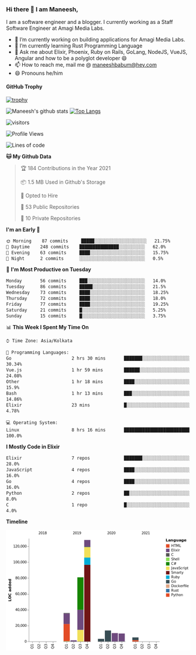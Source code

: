### Hi there 👋 I am Maneesh,

I am a software engineer and a blogger. I currently working as a Staff Software Engineer at Amagi Media Labs.


- 🔭 I’m currently working on building applications for Amagi Media Labs.
- 🌱 I’m currently learning Rust Programming Language
- 💬 Ask me about Elixir, Phoenix, Ruby on Rails, GoLang, NodeJS, VueJS, Angular and how to be a polyglot developer 😄
- 📫 How to reach me, mail me @ maneeshbabum@hey.com
- 😄 Pronouns he/him

#### GitHub Trophy
[![trophy](https://github-profile-trophy.vercel.app/?username=maneeshbabu)](https://github.com/ryo-ma/github-profile-trophy)

![Maneesh's github stats](https://github-readme-stats.vercel.app/api?username=maneeshbabu&show_icons=true)
[![Top Langs](https://github-readme-stats.vercel.app/api/top-langs/?username=maneeshbabu)](https://github.com/anuraghazra/github-readme-stats)


![visitors](https://visitor-badge.glitch.me/badge?page_id=maneeshbabu.maneeshbabu)

<!--START_SECTION:waka-->
![Profile Views](http://img.shields.io/badge/Profile%20Views-0-blue)

![Lines of code](https://img.shields.io/badge/From%20Hello%20World%20I%27ve%20Written-289316%20lines%20of%20code-blue)

**🐱 My Github Data** 

> 🏆 184 Contributions in the Year 2021
 > 
> 📦 1.5 MB Used in Github's Storage 
 > 
> 💼 Opted to Hire
 > 
> 📜 53 Public Repositories 
 > 
> 🔑 10 Private Repositories  
 > 
**I'm an Early 🐤** 

```text
🌞 Morning    87 commits     █████░░░░░░░░░░░░░░░░░░░░   21.75% 
🌆 Daytime    248 commits    ███████████████░░░░░░░░░░   62.0% 
🌃 Evening    63 commits     ████░░░░░░░░░░░░░░░░░░░░░   15.75% 
🌙 Night      2 commits      ░░░░░░░░░░░░░░░░░░░░░░░░░   0.5%

```
📅 **I'm Most Productive on Tuesday** 

```text
Monday       56 commits     ███░░░░░░░░░░░░░░░░░░░░░░   14.0% 
Tuesday      86 commits     █████░░░░░░░░░░░░░░░░░░░░   21.5% 
Wednesday    73 commits     ████░░░░░░░░░░░░░░░░░░░░░   18.25% 
Thursday     72 commits     ████░░░░░░░░░░░░░░░░░░░░░   18.0% 
Friday       77 commits     ████░░░░░░░░░░░░░░░░░░░░░   19.25% 
Saturday     21 commits     █░░░░░░░░░░░░░░░░░░░░░░░░   5.25% 
Sunday       15 commits     █░░░░░░░░░░░░░░░░░░░░░░░░   3.75%

```


📊 **This Week I Spent My Time On** 

```text
⌚︎ Time Zone: Asia/Kolkata

💬 Programming Languages: 
Go                       2 hrs 30 mins       ███████░░░░░░░░░░░░░░░░░░   30.34% 
Vue.js                   1 hr 59 mins        ██████░░░░░░░░░░░░░░░░░░░   24.08% 
Other                    1 hr 18 mins        ████░░░░░░░░░░░░░░░░░░░░░   15.9% 
Bash                     1 hr 13 mins        ███░░░░░░░░░░░░░░░░░░░░░░   14.86% 
Elixir                   23 mins             █░░░░░░░░░░░░░░░░░░░░░░░░   4.78%

💻 Operating System: 
Linux                    8 hrs 16 mins       █████████████████████████   100.0%

```

**I Mostly Code in Elixir** 

```text
Elixir                   7 repos             ███████░░░░░░░░░░░░░░░░░░   28.0% 
JavaScript               4 repos             ████░░░░░░░░░░░░░░░░░░░░░   16.0% 
Go                       4 repos             ████░░░░░░░░░░░░░░░░░░░░░   16.0% 
Python                   2 repos             ██░░░░░░░░░░░░░░░░░░░░░░░   8.0% 
C                        1 repo              █░░░░░░░░░░░░░░░░░░░░░░░░   4.0%

```


**Timeline**

![Chart not found](https://raw.githubusercontent.com/maneeshbabu/maneeshbabu/master/charts/bar_graph.png) 


<!--END_SECTION:waka-->


<!--
**maneeshbabu/maneeshbabu** is a ✨ _special_ ✨ repository because its `README.md` (this file) appears on your GitHub profile.

Here are some ideas to get you started:

- 🔭 I’m currently working on ...
- 🌱 I’m currently learning ...
- 👯 I’m looking to collaborate on ...
- 🤔 I’m looking for help with ...
- 💬 Ask me about ...
- 📫 How to reach me: ...
- 😄 Pronouns: ...
- ⚡ Fun fact: ...
-->
